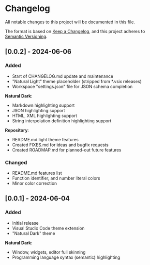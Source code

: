 # Changelog

All notable changes to this project will be documented in this file.

The format is based on [Keep a Changelog](https://keepachangelog.com/en/1.1.0/),
and this project adheres to [Semantic Versioning](https://semver.org/spec/v2.0.0.html).

## [0.0.2] - 2024-06-06

### Added

- Start of CHANGELOG.md update and maintenance
- "Natural Light" theme placeholder (stripped from *.vsix releases)
- Workspace "settings.json" file for JSON schema completion

**Natural Dark**:

- Markdown highlighting support
- JSON highlighting support
- HTML, XML highlighting support
- String interpolation definition highlighting support

**Repository**:

- README.md light theme features
- Created FIXES.md for ideas and bugfix requests
- Created ROADMAP.md for planned-out future features

### Changed

- README.md features list
- Function identifier, and number literal colors
- Minor color correction

## [0.0.1] - 2024-06-04

### Added

- Initial release
- Visual Studio Code theme extension
- "Natural Dark" theme

**Natural Dark**:

- Window, widgets, editor full skinning
- Programming language syntax (semantic) highlighting
